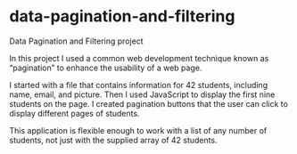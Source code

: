 # data-pagination-and-filtering
 Data Pagination and Filtering project

In this project I used a common web development technique known as “pagination” to enhance the usability of a web page.

I started with a file that contains information for 42 students, including name, email, and picture. Then I used JavaScript to display the first nine students on the page. I created pagination buttons that the user can click to display different pages of students.

This application is flexible enough to work with a list of any number of students, not just with the supplied array of 42 students. 